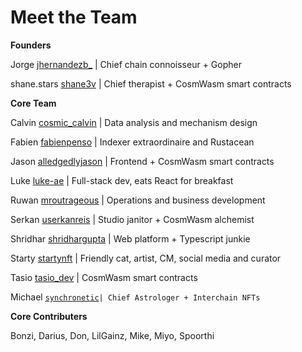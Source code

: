 # Meet the Team

**Founders**

Jorge [jhernandezb\_](https://twitter.com/jhernandezb\_) | Chief chain connoisseur + Gopher&#x20;

shane.stars [shane3v](https://twitter.com/shan3v) | Chief therapist + CosmWasm smart contracts

**Core Team**

Calvin [cosmic\_calvin](https://twitter.com/cosmic\_calvin) | Data analysis and mechanism design

Fabien [fabienpenso](https://twitter.com/fabienpenso) | Indexer extraordinaire and Rustacean

Jason [alledgedlyjason](https://twitter.com/allegedlyjason/status/1692520940725551219) | Frontend + CosmWasm smart contracts

Luke [luke-ae](https://github.com/luke-ae) | Full-stack dev, eats React for breakfast

Ruwan [mroutrageous](https://twitter.com/mroutrageous) | Operations and business development

Serkan [userkanreis](https://twitter.com/userkanreis) | Studio janitor + CosmWasm alchemist

Shridhar [shridhargupta](https://twitter.com/shridhargupta) | Web platform + Typescript junkie

Starty [startynft](https://twitter.com/startynft) | Friendly cat, artist, CM, social media and curator

Tasio [tasio\_dev](https://twitter.com/tasio\_dev) | CosmWasm smart contracts

Michael [`synchronetic`](https://twitter.com/synchronetic)`| Chief Astrologer + Interchain NFTs`



**Core Contributers**

Bonzi, Darius, Don, LilGainz, Mike, Miyo, Spoorthi
